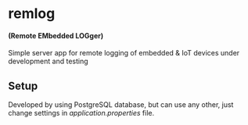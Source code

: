 # remlog 
#### (Remote EMbedded LOGger)
Simple server app for remote logging of embedded &amp; IoT devices under development and testing

## Setup

Developed by using PostgreSQL database, but can use any other, just change settings in _application.properties_ file.